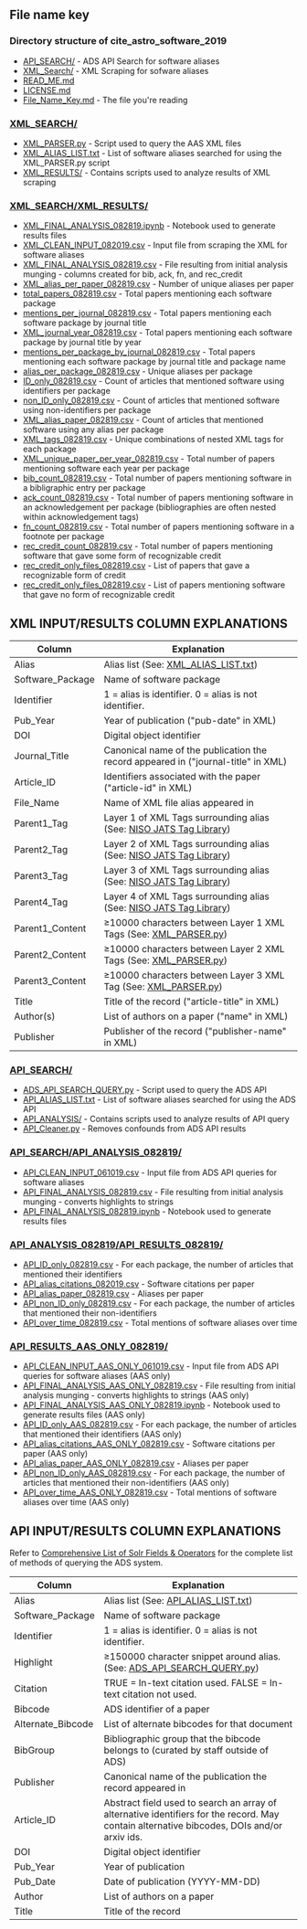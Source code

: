 ## File name key

### Directory structure of cite_astro_software_2019
+ [API_SEARCH/](https://github.com/dbouquin/cite_astro_software_2019/tree/master/API_SEARCH) - ADS API Search for software aliases
+ [XML_Search/](https://github.com/dbouquin/cite_astro_software_2019/tree/master/XML_SEARCH) - XML Scraping for sofware aliases
+ [READ_ME.md](https://github.com/dbouquin/cite_astro_software_2019/blob/master/README.md)
+ [LICENSE.md](https://github.com/dbouquin/cite_astro_software_2019/blob/master/LICENSE)
+ [File_Name_Key.md](https://github.com/dbouquin/cite_astro_software_2019/blob/master/File_Name_Key.md) - The file you're reading

### [XML_SEARCH/](https://github.com/dbouquin/cite_astro_software_2019/tree/master/XML_SEARCH)
+ [XML_PARSER.py](https://github.com/dbouquin/cite_astro_software_2019/blob/master/XML_SEARCH/XML_PARSER_082019.py) - Script used to query the AAS XML files
+ [XML_ALIAS_LIST.txt](https://github.com/dbouquin/cite_astro_software_2019/blob/master/XML_SEARCH/XML_ALIAS_LIST.txt) - List of software aliases searched for using the XML_PARSER.py script
+ [XML_RESULTS/](https://github.com/dbouquin/cite_astro_software_2019/tree/master/XML_SEARCH/XML_RESULTS_082819) - Contains scripts used to analyze results of XML scraping

### [XML_SEARCH/XML_RESULTS/](https://github.com/dbouquin/cite_astro_software_2019/tree/master/XML_SEARCH/XML_RESULTS_082819)
+ [XML_FINAL_ANALYSIS_082819.ipynb](https://github.com/dbouquin/cite_astro_software_2019/blob/master/XML_SEARCH/XML_RESULTS_082819/XML_FINAL_ANALYSIS_082819.ipynb) - Notebook used to generate results files
+ [XML_CLEAN_INPUT_082019.csv](https://github.com/dbouquin/cite_astro_software_2019/blob/master/XML_SEARCH/XML_RESULTS_082819/XML_CLEAN_INPUT_082019.csv) - Input file from scraping the XML for software aliases
+ [XML_FINAL_ANALYSIS_082819.csv](https://github.com/dbouquin/cite_astro_software_2019/blob/master/XML_SEARCH/XML_RESULTS_082819/XML_FINAL_ANALYSIS_082819.csv) - File resulting from initial analysis munging - columns created for bib, ack, fn, and rec_credit
+ [XML_alias_per_paper_082819.csv](https://github.com/dbouquin/cite_astro_software_2019/blob/master/XML_SEARCH/XML_RESULTS_082819/XML_alias_per_paper_082819.csv) - Number of unique aliases per paper
+ [total_papers_082819.csv](https://github.com/dbouquin/cite_astro_software_2019/blob/master/XML_SEARCH/XML_RESULTS_082819/total_papers_082819.csv) - Total papers mentioning each software package
+ [mentions_per_journal_082819.csv](https://github.com/dbouquin/cite_astro_software_2019/blob/master/XML_SEARCH/XML_RESULTS_082819/mentions_per_journal_082819.csv) - Total papers mentioning each software package by journal title
+ [XML_journal_year_082819.csv](https://github.com/dbouquin/cite_astro_software_2019/blob/master/XML_SEARCH/XML_RESULTS_082819/XML_journal_year_082819.csv) - Total papers mentioning each software package by journal title by year
+ [mentions_per_package_by_journal_082819.csv](https://github.com/dbouquin/cite_astro_software_2019/blob/master/XML_SEARCH/XML_RESULTS_082819/mentions_per_package_by_journal_082819.csv) - Total papers mentioning each software package by journal title and package name
+ [alias_per_package_082819.csv](https://github.com/dbouquin/cite_astro_software_2019/blob/master/XML_SEARCH/XML_RESULTS_082819/alias_per_package_082819.csv) - Unique aliases per package
+ [ID_only_082819.csv](https://github.com/dbouquin/cite_astro_software_2019/blob/master/XML_SEARCH/XML_RESULTS_082819/ID_only_082819.csv) - Count of articles that mentioned software using identifiers per package
+ [non_ID_only_082819.csv](https://github.com/dbouquin/cite_astro_software_2019/blob/master/XML_SEARCH/XML_RESULTS_082819/non_ID_only_082819.csv) - Count of articles that mentioned software using non-identifiers per package
+ [XML_alias_paper_082819.csv](https://github.com/dbouquin/cite_astro_software_2019/blob/master/XML_SEARCH/XML_RESULTS_082819/XML_alias_paper_082819.csv) - Count of articles that mentioned software using any alias per package
+ [XML_tags_082819.csv](https://github.com/dbouquin/cite_astro_software_2019/blob/master/XML_SEARCH/XML_RESULTS_082819/XML_tags_082819.csv) - Unique combinations of nested XML tags for each package
+ [XML_unique_paper_per_year_082819.csv](https://github.com/dbouquin/cite_astro_software_2019/blob/master/XML_SEARCH/XML_RESULTS_082819/XML_unique_paper_per_year_082819.csv) - Total number of papers mentioning software each year per package
+ [bib_count_082819.csv](https://github.com/dbouquin/cite_astro_software_2019/blob/master/XML_SEARCH/XML_RESULTS_082819/bib_count_082819.csv) - Total number of papers mentioning software in a bibligraphic entry per package
+ [ack_count_082819.csv](https://github.com/dbouquin/cite_astro_software_2019/blob/master/XML_SEARCH/XML_RESULTS_082819/ack_count_082819.csv) - Total number of papers mentioning software in an acknowledgement per package (bibliographies are often nested within acknowledgement tags)
+ [fn_count_082819.csv](https://github.com/dbouquin/cite_astro_software_2019/blob/master/XML_SEARCH/XML_RESULTS_082819/fn_count_082819.csv) - Total number of papers mentioning software in a footnote per package
+ [rec_credit_count_082819.csv](https://github.com/dbouquin/cite_astro_software_2019/blob/master/XML_SEARCH/XML_RESULTS_082819/rec_credit_count_082819.csv) - Total number of papers mentioning software that gave some form of recognizable credit
+ [rec_credit_only_files_082819.csv](https://github.com/dbouquin/cite_astro_software_2019/blob/master/XML_SEARCH/XML_RESULTS_082819/rec_credit_only_files_082819.csv) - List of papers that gave a recognizable form of credit
+ [rec_credit_only_files_082819.csv](https://github.com/dbouquin/cite_astro_software_2019/blob/master/XML_SEARCH/XML_RESULTS_082819/rec_credit_only_files_082819.csv) - List of papers mentioning software that gave no form of recognizable credit

## XML INPUT/RESULTS COLUMN EXPLANATIONS

| Column  | Explanation |
| ------------- | ------------- |
| Alias  | Alias list (See: [XML_ALIAS_LIST.txt](https://github.com/dbouquin/cite_astro_software_2019/blob/master/XML_SEARCH/XML_ALIAS_LIST.txt))  |
| Software_Package  | Name of software package  |
| Identifier  | 1 = alias is identifier. 0 = alias is not identifier.  |
| Pub_Year  | Year of publication ("pub-date" in XML)  |
| DOI  | Digital object identifier  |
| Journal_Title  | Canonical name of the publication the record appeared in ("journal-title" in XML)  |
| Article_ID  | Identifiers associated with the paper ("article-id" in XML)  |
| File_Name  | Name of XML file alias appeared in  |
| Parent1_Tag  |  Layer 1 of XML Tags surrounding alias (See: [NISO JATS Tag Library](https://jats.nlm.nih.gov/publishing/tag-library/1.2/index.html)) |
| Parent2_Tag  |  Layer 2 of XML Tags surrounding alias (See: [NISO JATS Tag Library](https://jats.nlm.nih.gov/publishing/tag-library/1.2/index.html))|
| Parent3_Tag  |  Layer 3 of XML Tags surrounding alias (See: [NISO JATS Tag Library](https://jats.nlm.nih.gov/publishing/tag-library/1.2/index.html))|
| Parent4_Tag  |  Layer 4 of XML Tags surrounding alias (See: [NISO JATS Tag Library](https://jats.nlm.nih.gov/publishing/tag-library/1.2/index.html))|
| Parent1_Content  |  ≥10000 characters between Layer 1 XML Tags (See: [XML_PARSER.py](https://github.com/dbouquin/cite_astro_software_2019/blob/master/XML_SEARCH/XML_PARSER_082019.py)) |
| Parent2_Content  |  ≥10000 characters between Layer 2 XML Tags (See: [XML_PARSER.py](https://github.com/dbouquin/cite_astro_software_2019/blob/master/XML_SEARCH/XML_PARSER_082019.py)) |
| Parent3_Content  |  ≥10000 characters between Layer 3 XML Tag (See: [XML_PARSER.py](https://github.com/dbouquin/cite_astro_software_2019/blob/master/XML_SEARCH/XML_PARSER_082019.py)) |
| Title  | Title of the record ("article-title" in XML) |
| Author(s)  | List of authors on a paper ("name" in XML)  |
| Publisher  | Publisher of the record ("publisher-name" in XML)  |


### [API_SEARCH/](https://github.com/dbouquin/cite_astro_software_2019/tree/master/API_SEARCH)

+ [ADS_API_SEARCH_QUERY.py](https://github.com/dbouquin/cite_astro_software_2019/blob/master/API_SEARCH/ADS_API_SEARCH_QUERY.py) - Script used to query the ADS API
+ [API_ALIAS_LIST.txt](https://github.com/dbouquin/cite_astro_software_2019/blob/master/API_SEARCH/API_ALIAS_LIST.txt) - List of software aliases searched for using the ADS API
+ [API_ANALYSIS/](https://github.com/dbouquin/cite_astro_software_2019/tree/master/API_SEARCH/API_ANALYSIS_061019) - Contains scripts used to analyze results of API query
+ [API_Cleaner.py](https://github.com/dbouquin/cite_astro_software_2019/blob/master/API_SEARCH/API_CLEANER_031919.py) - Removes confounds from ADS API results

### [API_SEARCH/API_ANALYSIS_082819/](https://github.com/dbouquin/cite_astro_software_2019/tree/master/API_SEARCH/API_ANALYSIS_082819)
+ [API_CLEAN_INPUT_061019.csv](https://github.com/dbouquin/cite_astro_software_2019/blob/master/API_SEARCH/API_ANALYSIS_082819/API_CLEAN_INPUT_061019.csv) - Input file from ADS API queries for software aliases
+ [API_FINAL_ANALYSIS_082819.csv](https://github.com/dbouquin/cite_astro_software_2019/blob/master/API_SEARCH/API_ANALYSIS_082819/API_FINAL_ANALYSIS_082819.csv) - File resulting from initial analysis munging - converts highlights to strings
+ [API_FINAL_ANALYSIS_082819.ipynb](https://github.com/dbouquin/cite_astro_software_2019/blob/master/API_SEARCH/API_ANALYSIS_082819/API_FINAL_ANALYSIS_082819.ipynb) - Notebook used to generate results files

### [API_ANALYSIS_082819/API_RESULTS_082819/](https://github.com/dbouquin/cite_astro_software_2019/tree/master/API_SEARCH/API_ANALYSIS_082819/API_RESULTS_082819)
+ [API_ID_only_082819.csv](https://github.com/dbouquin/cite_astro_software_2019/blob/master/API_SEARCH/API_ANALYSIS_082819/API_RESULTS_082819/API_ID_only_082819.csv) - For each package, the number of articles that mentioned their identifiers
+ [API_alias_citations_082019.csv](https://github.com/dbouquin/cite_astro_software_2019/blob/master/API_SEARCH/API_ANALYSIS_082819/API_RESULTS_082819/API_alias_citations_082019.csv) - Software citations per paper
+ [API_alias_paper_082819.csv](https://github.com/dbouquin/cite_astro_software_2019/blob/master/API_SEARCH/API_ANALYSIS_082819/API_RESULTS_082819/API_alias_paper_082819.csv) - Aliases per paper
+ [API_non_ID_only_082819.csv](https://github.com/dbouquin/cite_astro_software_2019/blob/master/API_SEARCH/API_ANALYSIS_082819/API_RESULTS_082819/API_non_ID_only_082819.csv) - For each package, the number of articles that mentioned their non-identifiers
+ [API_over_time_082819.csv](https://github.com/dbouquin/cite_astro_software_2019/blob/master/API_SEARCH/API_ANALYSIS_082819/API_RESULTS_082819/API_over_time_082819.csv) - Total mentions of software aliases over time

### [API_RESULTS_AAS_ONLY_082819/](https://github.com/dbouquin/cite_astro_software_2019/tree/master/API_SEARCH/API_ANALYSIS_082819/API_RESULTS_AAS_ONLY_082819)
+ [API_CLEAN_INPUT_AAS_ONLY_061019.csv](https://github.com/dbouquin/cite_astro_software_2019/blob/master/API_SEARCH/API_ANALYSIS_082819/API_CLEAN_INPUT_061019.csv) - Input file from ADS API queries for software aliases (AAS only)
+ [API_FINAL_ANALYSIS_AAS_ONLY_082819.csv](https://github.com/dbouquin/cite_astro_software_2019/blob/master/API_SEARCH/API_ANALYSIS_082819/API_RESULTS_AAS_ONLY_082819/API_FINAL_ANALYSIS_AAS_ONLY_082819.csv) - File resulting from initial analysis munging - converts highlights to strings (AAS only)
+ [API_FINAL_ANALYSIS_AAS_ONLY_082819.ipynb](https://github.com/dbouquin/cite_astro_software_2019/blob/master/API_SEARCH/API_ANALYSIS_082819/API_RESULTS_AAS_ONLY_082819/API_FINAL_ANALYSIS_AAS_ONLY_082819.ipynb) - Notebook used to generate results files (AAS only)
+ [API_ID_only_AAS_082819.csv](https://github.com/dbouquin/cite_astro_software_2019/blob/master/API_SEARCH/API_ANALYSIS_082819/API_RESULTS_AAS_ONLY_082819/API_ID_only_AAS_082819.csv) - For each package, the number of articles that mentioned their identifiers (AAS only)
+ [API_alias_citations_AAS_ONLY_082819.csv](https://github.com/dbouquin/cite_astro_software_2019/blob/master/API_SEARCH/API_ANALYSIS_082819/API_RESULTS_AAS_ONLY_082819/API_alias_citations_AAS_ONLY_082819.csv) - Software citations per paper (AAS only)
+ [API_alias_paper_AAS_ONLY_082819.csv](https://github.com/dbouquin/cite_astro_software_2019/blob/master/API_SEARCH/API_ANALYSIS_082819/API_RESULTS_AAS_ONLY_082819/API_alias_paper_AAS_ONLY_082819.csv) - Aliases per paper
+ [API_non_ID_only_AAS_082819.csv](https://github.com/dbouquin/cite_astro_software_2019/blob/master/API_SEARCH/API_ANALYSIS_082819/API_RESULTS_AAS_ONLY_082819/API_non_ID_only_AAS_082819.csv) - For each package, the number of articles that mentioned their non-identifiers (AAS only)
+ [API_over_time_AAS_ONLY_082819.csv](https://github.com/dbouquin/cite_astro_software_2019/blob/master/API_SEARCH/API_ANALYSIS_082819/API_RESULTS_AAS_ONLY_082819/API_over_time_AAS_ONLY_082819.csv) - Total mentions of software aliases over time (AAS only)

## API INPUT/RESULTS COLUMN EXPLANATIONS
Refer to [Comprehensive List of Solr Fields & Operators](http://adsabs.github.io/help/search/comprehensive-solr-term-list) for the complete list of methods of querying the ADS system.


| Column  | Explanation |
| ------------- | ------------- |
| Alias  | Alias list (See: [API_ALIAS_LIST.txt](https://github.com/dbouquin/cite_astro_software_2019/blob/master/API_SEARCH/API_ALIAS_LIST.txt))  |
| Software_Package  | Name of software package  |
| Identifier  | 1 = alias is identifier. 0 = alias is not identifier.  |
| Highlight  | ≥150000 character snippet around alias. (See: [ADS_API_SEARCH_QUERY.py](https://github.com/dbouquin/cite_astro_software_2019/blob/master/API_SEARCH/ADS_API_SEARCH_QUERY.py))  |
| Citation  | TRUE = In-text citation used. FALSE = In-text citation not used. |
| Bibcode  | ADS identifier of a paper  |
| Alternate_Bibcode  | List of alternate bibcodes for that document  |
| BibGroup  | Bibliographic group that the bibcode belongs to (curated by staff outside of ADS)  |
| Publisher  | Canonical name of the publication the record appeared in  |
| Article_ID  | Abstract field used to search an array of alternative identifiers for the record. May contain alternative bibcodes, DOIs and/or arxiv ids.  |
| DOI  | Digital object identifier  |
| Pub_Year  | Year of publication  |
| Pub_Date  | Date of publication (YYYY-MM-DD)  |
| Author  | List of authors on a paper  |
| Title  | Title of the record  |
